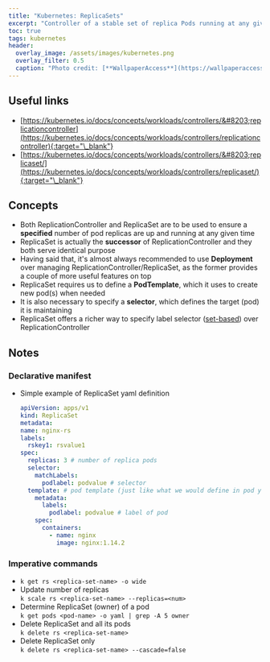 ```yaml
---
title: "Kubernetes: ReplicaSets"
excerpt: "Controller of a stable set of replica Pods running at any given time"
toc: true
tags: kubernetes
header:
  overlay_image: /assets/images/kubernetes.png
  overlay_filter: 0.5
  caption: "Photo credit: [**WallpaperAccess**](https://wallpaperaccess.com/kubernetes)"
---
```


## Useful links

- [https://kubernetes.io/docs/concepts/workloads/controllers/&#8203;replicationcontroller](https://kubernetes.io/docs/concepts/workloads/controllers/replicationcontroller){:target="\_blank"}
- [https://kubernetes.io/docs/concepts/workloads/controllers/&#8203;replicaset/](https://kubernetes.io/docs/concepts/workloads/controllers/replicaset/){:target="\_blank"}

## Concepts

- Both ReplicationController and ReplicaSet are to be used to ensure a **specified** number of pod replicas are up and running at any given time
- ReplicaSet is actually the **successor** of ReplicationController and they both serve identical purpose
- Having said that, it's almost always recommended to use **Deployment** over managing ReplicationController/ReplicaSet, as the former provides a couple of more useful features on top
- ReplicaSet requires us to define a **PodTemplate**, which it uses to create new pod(s) when needed
- It is also necessary to specify a **selector**, which defines the target (pod) it is maintaining
- ReplicaSet offers a richer way to specify label selector ([set-based](https://kubernetes.io/docs/concepts/overview/working-with-objects/labels/#set-based-requirement)) over ReplicationController

## Notes

### Declarative manifest

- Simple example of ReplicaSet yaml definition
  ```yaml
  apiVersion: apps/v1
  kind: ReplicaSet
  metadata:
  name: nginx-rs
  labels:
    rskey1: rsvalue1
  spec:
    replicas: 3 # number of replica pods
    selector:
      matchLabels:
        podlabel: podvalue # selector
    template: # pod template (just like what we would define in pod yaml)
      metadata:
        labels:
          podlabel: podvalue # label of pod
      spec:
        containers:
          - name: nginx
            image: nginx:1.14.2
  ```

### Imperative commands

- `k get rs <replica-set-name> -o wide`
- Update number of replicas\
  `k scale rs <replica-set-name> --replicas=<num>`
- Determine ReplicaSet (owner) of a pod\
  `k get pods <pod-name> -o yaml | grep -A 5 owner`
- Delete ReplicaSet and all its pods\
  `k delete rs <replica-set-name>`
- Delete ReplicaSet only\
  `k delete rs <replica-set-name> --cascade=false`
